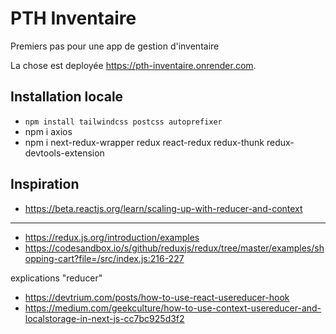 # PTH Inventaire

Premiers pas pour une app de gestion d'inventaire

La chose est deployée https://pth-inventaire.onrender.com.



## Installation locale

* `npm install tailwindcss postcss autoprefixer`
* npm i axios 
* npm i next-redux-wrapper redux react-redux redux-thunk redux-devtools-extension

## Inspiration

* https://beta.reactjs.org/learn/scaling-up-with-reducer-and-context

---
* https://redux.js.org/introduction/examples
* https://codesandbox.io/s/github/reduxjs/redux/tree/master/examples/shopping-cart?file=/src/index.js:216-227

explications "reducer"
* https://devtrium.com/posts/how-to-use-react-usereducer-hook
* https://medium.com/geekculture/how-to-use-context-usereducer-and-localstorage-in-next-js-cc7bc925d3f2